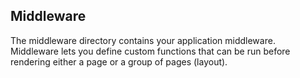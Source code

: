## Middleware

The middleware directory contains your application middleware. Middleware lets you define custom functions that can be run before rendering either a page or a group of pages (layout).
